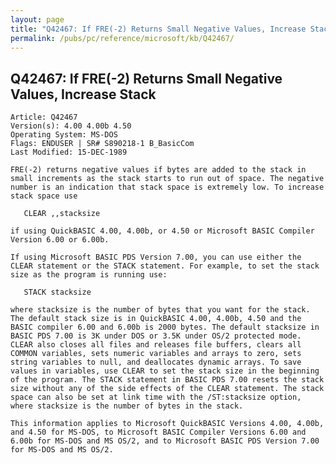 ```yaml
---
layout: page
title: "Q42467: If FRE(-2) Returns Small Negative Values, Increase Stack"
permalink: /pubs/pc/reference/microsoft/kb/Q42467/
---
```


## Q42467: If FRE(-2) Returns Small Negative Values, Increase Stack

	Article: Q42467
	Version(s): 4.00 4.00b 4.50
	Operating System: MS-DOS
	Flags: ENDUSER | SR# S890218-1 B_BasicCom
	Last Modified: 15-DEC-1989
	
	FRE(-2) returns negative values if bytes are added to the stack in
	small increments as the stack starts to run out of space. The negative
	number is an indication that stack space is extremely low. To increase
	stack space use
	
	   CLEAR ,,stacksize
	
	if using QuickBASIC 4.00, 4.00b, or 4.50 or Microsoft BASIC Compiler
	Version 6.00 or 6.00b.
	
	If using Microsoft BASIC PDS Version 7.00, you can use either the
	CLEAR statement or the STACK statement. For example, to set the stack
	size as the program is running use:
	
	   STACK stacksize
	
	where stacksize is the number of bytes that you want for the stack.
	The default stack size is in QuickBASIC 4.00, 4.00b, 4.50 and the
	BASIC compiler 6.00 and 6.00b is 2000 bytes. The default stacksize in
	BASIC PDS 7.00 is 3K under DOS or 3.5K under OS/2 protected mode.
	CLEAR also closes all files and releases file buffers, clears all
	COMMON variables, sets numeric variables and arrays to zero, sets
	string variables to null, and deallocates dynamic arrays. To save
	values in variables, use CLEAR to set the stack size in the beginning
	of the program. The STACK statement in BASIC PDS 7.00 resets the stack
	size without any of the side effects of the CLEAR statement. The stack
	space can also be set at link time with the /ST:stacksize option,
	where stacksize is the number of bytes in the stack.
	
	This information applies to Microsoft QuickBASIC Versions 4.00, 4.00b,
	and 4.50 for MS-DOS, to Microsoft BASIC Compiler Versions 6.00 and
	6.00b for MS-DOS and MS OS/2, and to Microsoft BASIC PDS Version 7.00
	for MS-DOS and MS OS/2.
